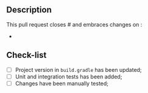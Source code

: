 
## Description

<!-- describe what problem you are trying to solve in this pull request -->

This pull request closes # <!-- mention task here --> and embraces changes on :
- <!-- describe changes you made -->  

## Check-list

- [ ] Project version in `build.gradle` has been updated;
- [ ] Unit and integration tests has been added;
- [ ] Changes have been manually tested;